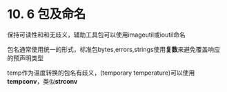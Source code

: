 ## 

# 10. 6 包及命名

保持可读性和和无歧义，辅助工具包可以使用imageutil或ioutil命名

包名通常使用统一的形式，标准包bytes,errors,strings使用**复数**来避免覆盖响应的预声明类型

temp作为温度转换的包名有歧义，(temporary temperature)可以使用**tempconv**，类似**strconv**